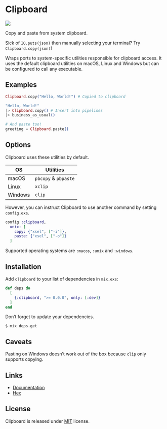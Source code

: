 # Clipboard

![](https://github.com/jayjun/clipboard/workflows/CI/badge.svg)

Copy and paste from system clipboard.

Sick of `IO.puts(json)` then manually selecting your terminal? Try `Clipboard.copy(json)`!

Wraps ports to system-specific utilities responsible for clipboard access. It uses the default
clipboard utilities on macOS, Linux and Windows but can be configured to call any executable.

## Examples

```elixir
Clipboard.copy("Hello, World!") # Copied to clipboard

"Hello, World!"
|> Clipboard.copy() # Insert into pipelines
|> business_as_usual()

# And paste too!
greeting = Clipboard.paste()
```

## Options

Clipboard uses these utilities by default.

| OS      | Utilities            |
| ------- | -------------------- |
| macOS   | `pbcopy` & `pbpaste` |
| Linux   | `xclip`              |
| Windows | `clip`               |

However, you can instruct Clipboard to use another command by setting `config.exs`.

```elixir
config :clipboard,
  unix: [
    copy: {"xsel", ["-i"]},
    paste: {"xsel", ["-o"]}
  ]
```

Supported operating systems are `:macos`, `:unix` and `:windows`.

## Installation

Add `clipboard` to your list of dependencies in `mix.exs`:

```elixir
def deps do
  [
    {:clipboard, ">= 0.0.0", only: [:dev]}
  ]
end
```

Don’t forget to update your dependencies.

```
$ mix deps.get
```

## Caveats

Pasting on Windows doesn’t work out of the box because `clip` only supports copying.

## Links

- [Documentation][1]
- [Hex][2]

## License

Clipboard is released under [MIT][3] license.

[1]: https://hexdocs.pm/clipboard/Clipboard.html
[2]: https://hex.pm/packages/clipboard
[3]: https://github.com/jayjun/clipboard/blob/master/LICENSE.md
